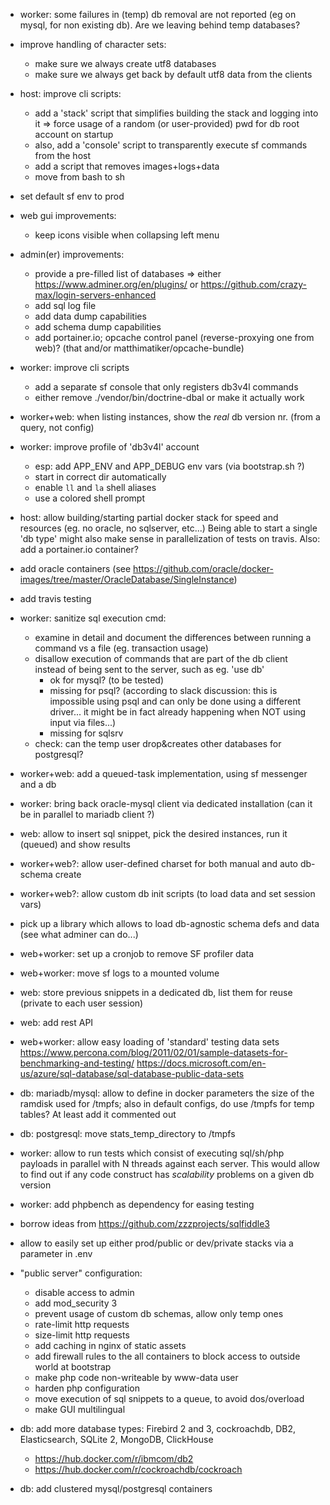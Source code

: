 - worker: some failures in (temp) db removal are not reported (eg on mysql, for non existing db).
  Are we leaving behind temp databases?

- improve handling of character sets:
  + make sure we always create utf8 databases
  + make sure we always get back by default utf8 data from the clients

- host: improve cli scripts:
  + add a 'stack' script that simplifies building the stack and logging into it
    => force usage of a random (or user-provided) pwd for db root account on startup
  + also, add a 'console' script to transparently execute sf commands from the host
  + add a script that removes images+logs+data
  + move from bash to sh

- set default sf env to prod

- web gui improvements:
  + keep icons visible when collapsing left menu

- admin(er) improvements:
  + provide a pre-filled list of databases => either https://www.adminer.org/en/plugins/ or https://github.com/crazy-max/login-servers-enhanced
  + add sql log file
  + add data dump capabilities
  + add schema dump capabilities
  + add portainer.io; opcache control panel (reverse-proxying one from web)? (that and/or matthimatiker/opcache-bundle)

- worker: improve cli scripts
  + add a separate sf console that only registers db3v4l commands
  + either remove ./vendor/bin/doctrine-dbal or make it actually work

- worker+web: when listing instances, show the _real_ db version nr. (from a query, not config)

- worker: improve profile of 'db3v4l' account
  + esp: add APP_ENV and APP_DEBUG env vars (via bootstrap.sh ?)
  + start in correct dir automatically
  + enable `ll` and `la` shell aliases
  + use a colored shell prompt

- host: allow building/starting partial docker stack for speed and resources (eg. no oracle, no sqlserver, etc...)
  Being able to start a single 'db type' might also make sense in parallelization of tests on travis.
  Also: add a portainer.io container?

- add oracle containers (see https://github.com/oracle/docker-images/tree/master/OracleDatabase/SingleInstance)

- add travis testing

- worker: sanitize sql execution cmd:
  + examine in detail and document the differences between running a command vs a file (eg. transaction usage)
  + disallow execution of commands that are part of the db client instead of being sent to the server, such as eg. 'use db'
    - ok for mysql? (to be tested)
    - missing for psql? (according to slack discussion: this is impossible using psql and can only be done using a different
      driver... it might be in fact already happening when NOT using input via files...)
    - missing for sqlsrv
  + check: can the temp user drop&creates other databases for postgresql?

- worker+web: add a queued-task implementation, using sf messenger and a db

- worker: bring back oracle-mysql client via dedicated installation (can it be in parallel to mariadb client ?)

- web: allow to insert sql snippet, pick the desired instances, run it (queued) and show results

- worker+web?: allow user-defined charset for both manual and auto db-schema create

- worker+web?: allow custom db init scripts (to load data and set session vars)

- pick up a library which allows to load db-agnostic schema defs and data (see what adminer can do...)

- web+worker: set up a cronjob to remove SF profiler data

- web+worker: move sf logs to a mounted volume

- web: store previous snippets in a dedicated db, list them for reuse (private to each user session)

- web: add rest API

- web+worker: allow easy loading of 'standard' testing data sets
  https://www.percona.com/blog/2011/02/01/sample-datasets-for-benchmarking-and-testing/
  https://docs.microsoft.com/en-us/azure/sql-database/sql-database-public-data-sets

- db: mariadb/mysql: allow to define in docker parameters the size of the ramdisk used for /tmpfs;
  also in default configs, do use /tmpfs for temp tables? At least add it commented out

- db: postgresql: move stats_temp_directory to /tmpfs

- worker: allow to run tests which consist of executing sql/sh/php payloads in parallel with N threads against each server.
  This would allow to find out if any code construct has _scalability_ problems on a given db version

- worker: add phpbench as dependency for easing testing

- borrow ideas from https://github.com/zzzprojects/sqlfiddle3

- allow to easily set up either prod/public or dev/private stacks via a parameter in .env

- "public server" configuration:
  - disable access to admin
  - add mod_security 3
  - prevent usage of custom db schemas, allow only temp ones
  - rate-limit http requests
  - size-limit http requests
  - add caching in nginx of static assets
  - add firewall rules to the all containers to block access to outside world at bootstrap
  - make php code non-writeable by www-data user
  - harden php configuration
  - move execution of sql snippets to a queue, to avoid dos/overload
  - make GUI multilingual

- db: add more database types: Firebird 2 and 3, cockroachdb, DB2, Elasticsearch, SQLite 2, MongoDB, ClickHouse
  - https://hub.docker.com/r/ibmcom/db2
  - https://hub.docker.com/r/cockroachdb/cockroach

- db: add clustered mysql/postgresql containers
